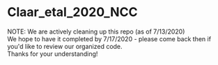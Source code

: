 # Claar_etal_2020_NCC  
  
NOTE: We are actively cleaning up this repo (as of 7/13/2020)  
We hope to have it completed by 7/17/2020 - please come back then if you'd like to review our organized code.  
Thanks for your understanding!


